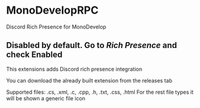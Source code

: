 # MonoDevelopRPC
Discord Rich Presence for MonoDevelop


## Disabled by default. Go to *Rich Presence* and check Enabled

This extensions adds Discord rich presence integration

You can download the already built extension from the releases tab

Supported files: .cs, .xml, .c, .cpp, .h, .txt, .css, .html
For the rest file types it will be shown a generic file icon
